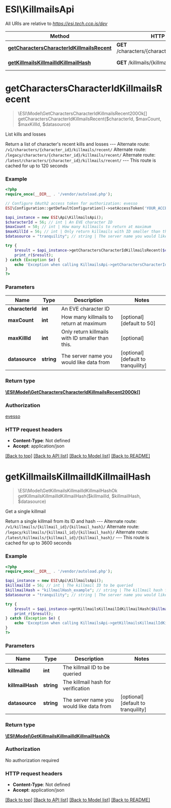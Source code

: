 # ESI\KillmailsApi

All URIs are relative to *https://esi.tech.ccp.is/dev*

Method | HTTP request | Description
------------- | ------------- | -------------
[**getCharactersCharacterIdKillmailsRecent**](KillmailsApi.md#getCharactersCharacterIdKillmailsRecent) | **GET** /characters/{character_id}/killmails/recent/ | List kills and losses
[**getKillmailsKillmailIdKillmailHash**](KillmailsApi.md#getKillmailsKillmailIdKillmailHash) | **GET** /killmails/{killmail_id}/{killmail_hash}/ | Get a single killmail


# **getCharactersCharacterIdKillmailsRecent**
> \ESI\Model\GetCharactersCharacterIdKillmailsRecent200Ok[] getCharactersCharacterIdKillmailsRecent($characterId, $maxCount, $maxKillId, $datasource)

List kills and losses

Return a list of character's recent kills and losses  ---  Alternate route: `/v1/characters/{character_id}/killmails/recent/`  Alternate route: `/legacy/characters/{character_id}/killmails/recent/`  Alternate route: `/latest/characters/{character_id}/killmails/recent/`   ---  This route is cached for up to 120 seconds

### Example
```php
<?php
require_once(__DIR__ . '/vendor/autoload.php');

// Configure OAuth2 access token for authorization: evesso
ESI\Configuration::getDefaultConfiguration()->setAccessToken('YOUR_ACCESS_TOKEN');

$api_instance = new ESI\Api\KillmailsApi();
$characterId = 56; // int | An EVE character ID
$maxCount = 50; // int | How many killmails to return at maximum
$maxKillId = 56; // int | Only return killmails with ID smaller than this.
$datasource = "tranquility"; // string | The server name you would like data from

try {
    $result = $api_instance->getCharactersCharacterIdKillmailsRecent($characterId, $maxCount, $maxKillId, $datasource);
    print_r($result);
} catch (Exception $e) {
    echo 'Exception when calling KillmailsApi->getCharactersCharacterIdKillmailsRecent: ', $e->getMessage(), PHP_EOL;
}
?>
```

### Parameters

Name | Type | Description  | Notes
------------- | ------------- | ------------- | -------------
 **characterId** | **int**| An EVE character ID |
 **maxCount** | **int**| How many killmails to return at maximum | [optional] [default to 50]
 **maxKillId** | **int**| Only return killmails with ID smaller than this. | [optional]
 **datasource** | **string**| The server name you would like data from | [optional] [default to tranquility]

### Return type

[**\ESI\Model\GetCharactersCharacterIdKillmailsRecent200Ok[]**](../Model/GetCharactersCharacterIdKillmailsRecent200Ok.md)

### Authorization

[evesso](../../README.md#evesso)

### HTTP request headers

 - **Content-Type**: Not defined
 - **Accept**: application/json

[[Back to top]](#) [[Back to API list]](../../README.md#documentation-for-api-endpoints) [[Back to Model list]](../../README.md#documentation-for-models) [[Back to README]](../../README.md)

# **getKillmailsKillmailIdKillmailHash**
> \ESI\Model\GetKillmailsKillmailIdKillmailHashOk getKillmailsKillmailIdKillmailHash($killmailId, $killmailHash, $datasource)

Get a single killmail

Return a single killmail from its ID and hash  ---  Alternate route: `/v1/killmails/{killmail_id}/{killmail_hash}/`  Alternate route: `/legacy/killmails/{killmail_id}/{killmail_hash}/`  Alternate route: `/latest/killmails/{killmail_id}/{killmail_hash}/`   ---  This route is cached for up to 3600 seconds

### Example
```php
<?php
require_once(__DIR__ . '/vendor/autoload.php');

$api_instance = new ESI\Api\KillmailsApi();
$killmailId = 56; // int | The killmail ID to be queried
$killmailHash = "killmailHash_example"; // string | The killmail hash for verification
$datasource = "tranquility"; // string | The server name you would like data from

try {
    $result = $api_instance->getKillmailsKillmailIdKillmailHash($killmailId, $killmailHash, $datasource);
    print_r($result);
} catch (Exception $e) {
    echo 'Exception when calling KillmailsApi->getKillmailsKillmailIdKillmailHash: ', $e->getMessage(), PHP_EOL;
}
?>
```

### Parameters

Name | Type | Description  | Notes
------------- | ------------- | ------------- | -------------
 **killmailId** | **int**| The killmail ID to be queried |
 **killmailHash** | **string**| The killmail hash for verification |
 **datasource** | **string**| The server name you would like data from | [optional] [default to tranquility]

### Return type

[**\ESI\Model\GetKillmailsKillmailIdKillmailHashOk**](../Model/GetKillmailsKillmailIdKillmailHashOk.md)

### Authorization

No authorization required

### HTTP request headers

 - **Content-Type**: Not defined
 - **Accept**: application/json

[[Back to top]](#) [[Back to API list]](../../README.md#documentation-for-api-endpoints) [[Back to Model list]](../../README.md#documentation-for-models) [[Back to README]](../../README.md)

